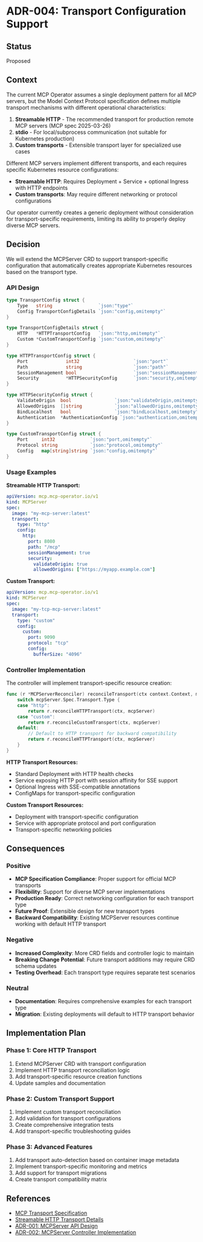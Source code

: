 # ADR-004: Transport Configuration Support

## Status

Proposed

## Context

The current MCP Operator assumes a single deployment pattern for all MCP servers, but the Model Context Protocol specification defines multiple transport mechanisms with different operational characteristics:

1. **Streamable HTTP** - The recommended transport for production remote MCP servers (MCP spec 2025-03-26)
2. **stdio** - For local/subprocess communication (not suitable for Kubernetes production)  
3. **Custom transports** - Extensible transport layer for specialized use cases

Different MCP servers implement different transports, and each requires specific Kubernetes resource configurations:

- **Streamable HTTP**: Requires Deployment + Service + optional Ingress with HTTP endpoints
- **Custom transports**: May require different networking or protocol configurations

Our operator currently creates a generic deployment without consideration for transport-specific requirements, limiting its ability to properly deploy diverse MCP servers.

## Decision

We will extend the MCPServer CRD to support transport-specific configuration that automatically creates appropriate Kubernetes resources based on the transport type.

### API Design

```go
type TransportConfig struct {
    Type   string                 `json:"type"`
    Config TransportConfigDetails `json:"config,omitempty"`
}

type TransportConfigDetails struct {
    HTTP   *HTTPTransportConfig   `json:"http,omitempty"`
    Custom *CustomTransportConfig `json:"custom,omitempty"`
}

type HTTPTransportConfig struct {
    Port              int32                    `json:"port"`
    Path              string                   `json:"path"`
    SessionManagement bool                     `json:"sessionManagement,omitempty"`
    Security          *HTTPSecurityConfig      `json:"security,omitempty"`
}

type HTTPSecurityConfig struct {
    ValidateOrigin  bool                `json:"validateOrigin,omitempty"`
    AllowedOrigins  []string            `json:"allowedOrigins,omitempty"`
    BindLocalhost   bool                `json:"bindLocalhost,omitempty"`
    Authentication  *AuthenticationConfig `json:"authentication,omitempty"`
}

type CustomTransportConfig struct {
    Port     int32             `json:"port,omitempty"`
    Protocol string            `json:"protocol,omitempty"`
    Config   map[string]string `json:"config,omitempty"`
}
```

### Usage Examples

**Streamable HTTP Transport:**
```yaml
apiVersion: mcp.mcp-operator.io/v1
kind: MCPServer
spec:
  image: "my-mcp-server:latest"
  transport:
    type: "http"
    config:
      http:
        port: 8080
        path: "/mcp"
        sessionManagement: true
        security:
          validateOrigin: true
          allowedOrigins: ["https://myapp.example.com"]
```

**Custom Transport:**
```yaml
apiVersion: mcp.mcp-operator.io/v1
kind: MCPServer
spec:
  image: "my-tcp-mcp-server:latest"
  transport:
    type: "custom"
    config:
      custom:
        port: 9090
        protocol: "tcp"
        config:
          bufferSize: "4096"
```

### Controller Implementation

The controller will implement transport-specific resource creation:

```go
func (r *MCPServerReconciler) reconcileTransport(ctx context.Context, mcpServer *mcpv1.MCPServer) error {
    switch mcpServer.Spec.Transport.Type {
    case "http":
        return r.reconcileHTTPTransport(ctx, mcpServer)
    case "custom":
        return r.reconcileCustomTransport(ctx, mcpServer)
    default:
        // Default to HTTP transport for backward compatibility
        return r.reconcileHTTPTransport(ctx, mcpServer)
    }
}
```

**HTTP Transport Resources:**
- Standard Deployment with HTTP health checks
- Service exposing HTTP port with session affinity for SSE support  
- Optional Ingress with SSE-compatible annotations
- ConfigMaps for transport-specific configuration

**Custom Transport Resources:**
- Deployment with transport-specific configuration
- Service with appropriate protocol and port configuration
- Transport-specific networking policies

## Consequences

### Positive
- **MCP Specification Compliance**: Proper support for official MCP transports
- **Flexibility**: Support for diverse MCP server implementations
- **Production Ready**: Correct networking configuration for each transport type
- **Future Proof**: Extensible design for new transport types
- **Backward Compatibility**: Existing MCPServer resources continue working with default HTTP transport

### Negative  
- **Increased Complexity**: More CRD fields and controller logic to maintain
- **Breaking Change Potential**: Future transport additions may require CRD schema updates
- **Testing Overhead**: Each transport type requires separate test scenarios

### Neutral
- **Documentation**: Requires comprehensive examples for each transport type
- **Migration**: Existing deployments will default to HTTP transport behavior

## Implementation Plan

### Phase 1: Core HTTP Transport
1. Extend MCPServer CRD with transport configuration
2. Implement HTTP transport reconciliation logic
3. Add transport-specific resource creation functions
4. Update samples and documentation

### Phase 2: Custom Transport Support  
1. Implement custom transport reconciliation
2. Add validation for transport configurations
3. Create comprehensive integration tests
4. Add transport-specific troubleshooting guides

### Phase 3: Advanced Features
1. Add transport auto-detection based on container image metadata
2. Implement transport-specific monitoring and metrics
3. Add support for transport migrations
4. Create transport compatibility matrix

## References

- [MCP Transport Specification](https://modelcontextprotocol.io/specification/2025-03-26/basic/transports)
- [Streamable HTTP Transport Details](https://modelcontextprotocol.io/specification/2025-03-26/basic/transports#streamable-http)
- [ADR-001: MCPServer API Design](./adr-001-mcpserver-api-design.md)
- [ADR-002: MCPServer Controller Implementation](./adr-002-mcpserver-controller-implementation.md)
